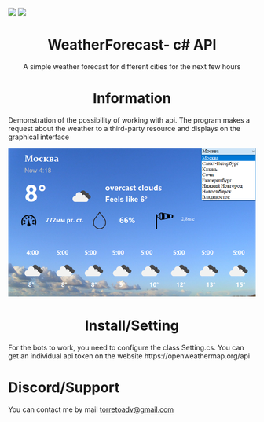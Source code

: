 ![](https://img.shields.io/github/issues/t0rreto/WeatherForecast-API)
![](https://img.shields.io/github/languages/code-size/t0rreto/WeatherForecast-API)


<div align="center"> <h1> WeatherForecast- с# API </h1> </div>

<div align="center"> A simple weather forecast for different cities for the next few hours</div>

<div align="center"> <h1>  Information </h1> </div>
Demonstration of the possibility of working with api. The program makes a request about the weather to a third-party resource and displays on the graphical interface

![](demo.png)

<div align="center"> <h1>  Install/Setting </h1> </div>
For the bots to work, you need to configure the class Setting.cs.  You can get an individual api token on the website https://openweathermap.org/api


# Discord/Support
You can contact me by mail torretoadv@gmail.com
